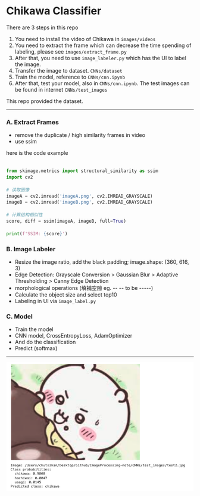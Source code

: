 # Chikawa Classifier

There are 3 steps in this repo

1. You need to install the video of Chikawa in `images/videos`
2. You need to extract the frame which can decrease the time spending of labeling, please see `images/extract_frame.py`
3. After that, you need to use `image_labeler.py` which has the UI to label the image.
4. Transfer the image to dataset. `CNNs/dataset`
5. Train the model, reference to `CNNs/cnn.ipynb`
6. After that, test your model, also in `CNNs/cnn.ipynb`. The test images can be found in internet `CNNs/test_images`

This repo provided the dataset.

---

### A. Extract  Frames
- remove the duplicate / high similarity frames in video
- use ssim

here is the code example

```python

from skimage.metrics import structural_similarity as ssim
import cv2

# 读取图像
imageA = cv2.imread('imageA.png', cv2.IMREAD_GRAYSCALE)
imageB = cv2.imread('imageB.png', cv2.IMREAD_GRAYSCALE)

# 计算结构相似性
score, diff = ssim(imageA, imageB, full=True)

print(f'SSIM: {score}')

```

### B. Image Labeler
- Resize the image ratio, add the black padding; image.shape: (360, 616, 3)
- Edge Detection: Grayscale Conversion > Gaussian Blur > Adaptive Thresholding > Canny Edge Detection
- morphological operations (填補空隙 eg. -- -- to be -----)
- Calculate the object size and select top10
- Labeling in UI via  `image_label.py`

### C. Model
- Train the model 
- CNN model, CrossEntropyLoss, AdamOptimizer
- And do the classification
- Predict (softmax)
  
---

<p align="center">
  <img src="result.jpg" alt="Result">
</p>